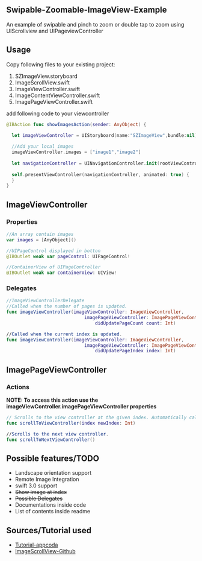 ## Swipable-Zoomable-ImageView-Example
An example of swipable and pinch to zoom or double tap to zoom using UIScrollview and UIPageviewController

## Usage
Copy following files to your existing project:

1. SZImageView.storyboard
2. ImageScrollView.swift
3. ImageViewController.swift
4. ImageContentViewController.swift
5. ImagePageViewController.swift

add following code to your viewcontroller

``` swift
@IBAction func showImagesAction(sender: AnyObject) {

  let imageViewController = UIStoryboard(name:"SZImageView",bundle:nil).instantiateViewControllerWithIdentifier("ImageViewController") as! ImageViewController
  
  //Add your local images
  imageViewController.images = ["image1","image2"]
  
  let navigationController = UINavigationController.init(rootViewController: imageViewController)
  
  self.presentViewController(navigationController, animated: true) {
  }
}
```
## ImageViewController

### Properties
``` swift
//An array contain images
var images = [AnyObject]()

//UIPageControl displayed in botton
@IBOutlet weak var pageControl: UIPageControl!

//ContainerView of UIPageController
@IBOutlet weak var containerView: UIView!
```
### Delegates
``` swift
//ImageViewControllerDelegate
//Called when the number of pages is updated.
func imageViewController(imageViewController: ImageViewController,
                             imagePageViewController: ImagePageViewController,
                                 didUpdatePageCount count: Int)

//Called when the current index is updated.
func imageViewController(imageViewController: ImageViewController,
                             imagePageViewController: ImagePageViewController,
                                 didUpdatePageIndex index: Int)
```

## ImagePageViewController
### Actions
**NOTE: To access this action use the imageViewController.imagePageViewController properties**
``` swift
// Scrolls to the view controller at the given index. Automatically calculates the direction.
func scrollToViewController(index newIndex: Int)

//Scrolls to the next view controller.
func scrollToNextViewController() 
```
## Possible features/TODO
- Landscape orientation support
- Remote Image Integration
- swift 3.0 support
- ~~Show image at index~~
- ~~Possible Delegates~~
- Documentations inside code
- List of contents inside readme


## Sources/Tutorial used

- [Tutorial-appcoda](http://www.appcoda.com/uipageviewcontroller-storyboard-tutorial/)
- [ImageScrollView-Github](https://github.com/huynguyencong/ImageScrollView)
